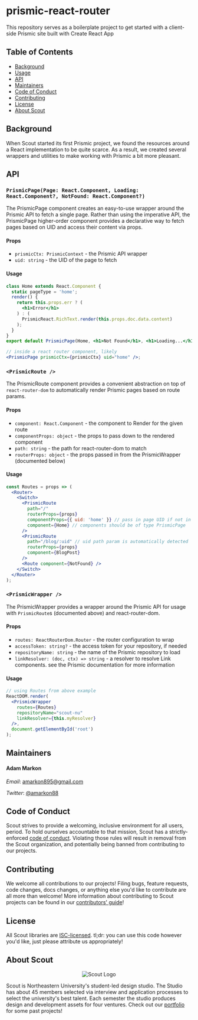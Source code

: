 # prismic-react-router

This repository serves as a boilerplate project to get started with a client-side Prismic site built with Create React App

## Table of Contents

* [Background](#background)
* [Usage](#usage)
* [API](#api)
* [Maintainers](#maintainers)
* [Code of Conduct](#code-of-conduct)
* [Contributing](#contributing)
* [License](#license)
* [About Scout](#about-scout)

## Background

When Scout started its first Prismic project, we found the resources around a React implementation to be quite scarce. As a result, we created several wrappers and utilities to make working with Prismic a bit more pleasant.

## API

### `PrismicPage(Page: React.Component, Loading: React.Component?, NotFound: React.Component?)`

The PrismicPage component creates an easy-to-use wrapper around the Prismic API to fetch a single page. Rather than using the imperative API, the PrismicPage higher-order component provides a declarative way to fetch pages based on UID and access their content via props.

#### Props

* `prismicCtx: PrismicContext` - the Prismic API wrapper
* `uid: string` - the UID of the page to fetch

#### Usage

```jsx
class Home extends React.Component {
  static pageType = 'home';
  render() {
    return this.props.err ? (
      <h1>Error</h1>
    ) : (
      PrismicReact.RichText.render(this.props.doc.data.content)
    );
  }
}
export default PrismicPage(Home, <h1>Not Found</h1>, <h1>Loading...</h1>);

// inside a react router component, likely
<PrismicPage prismicCtx={prismicCtx} uid="home" />;
```

### `<PrismicRoute />`

The PrismicRoute component provides a convenient abstraction on top of `react-router-dom` to automatically render Prismic pages based on route params.

#### Props

* `component: React.Component` - the component to Render for the given route
* `componentProps: object` - the props to pass down to the rendered component
* `path: string` - the path for react-router-dom to match
* `routerProps: object` - the props passed in from the PrismicWrapper (documented below)

#### Usage

```jsx
const Routes = props => (
  <Router>
    <Switch>
      <PrismicRoute
        path="/"
        routerProps={props}
        componentProps={{ uid: 'home' }} // pass in page UID if not in path
        component={Home} // components should be of type PrismicPage
      />
      <PrismicRoute
        path="/blog/:uid" // uid path param is automatically detected
        routerProps={props}
        component={BlogPost}
      />
      <Route component={NotFound} />
    </Switch>
  </Router>
);
```

### `<PrismicWrapper />`

The PrismicWrapper provides a wrapper around the Prismic API for usage with `PrismicRoute`s (documented above) and react-router-dom.

#### Props

* `routes: ReactRouterDom.Router` - the router configuration to wrap
* `accessToken: string?` - the access token for your repository, if needed
* `repositoryName: string` - the name of the Prismic repository to load
* `linkResolver: (doc, ctx) => string` - a resolver to resolve Link components. see the Prismic documentation for more information

#### Usage

```jsx
// using Routes from above example
ReactDOM.render(
  <PrismicWrapper
    routes={Routes}
    repositoryName="scout-nu"
    linkResolver={this.myResolver}
  />,
  document.getElementById('root')
);
```

## Maintainers

#### Adam Markon

_Email_: [amarkon895@gmail.com](mailto:amarkon895@gmail.com)

_Twitter_: [@amarkon88](https://twitter.com/amarkon88)

## Code of Conduct

Scout strives to provide a welcoming, inclusive environment for all users, period. To hold ourselves accountable to that mission, Scout has a strictly-enforced [code of conduct](/CODE_OF_CONDUCT.md). Violating those rules will result in removal from the Scout organization, and potentially being banned from contributing to our projects.

## Contributing

We welcome all contributions to our projects! Filing bugs, feature requests, code changes, docs changes, or anything else you'd like to contribute are all more than welcome! More information about contributing to Scout projects can be found in our [contributors' guide](/CONTRIBUTING.md)!

## License

All Scout libraries are [ISC-licensed](/LICENSE). tl;dr: you can use this code however you'd like, just please attribute us appropriately!

## About Scout

<p  align="center">
  <img src="https://web.northeastern.edu/scout/wp-content/themes/scout/images/logo.png" alt="Scout Logo" />
</p>

Scout is Northeastern University's student-led design studio. The Studio has about 45 members selected via interview and application processes to select the university's best talent. Each semester the studio produces design and development assets for four ventures. Check out our [portfolio](https://web.northeastern.edu/scout/portfolio) for some past projects!
